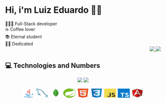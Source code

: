<h1>Hi, i'm Luiz Eduardo 👋🏽</h1>

<div>

  <div>
  👨🏽‍💻 Full-Stack developer<br>
  ☕ Coffee lover<br>
  📚 Eternal student<br>
  👊🏽 Dedicated
  </div>
  
  <div align="right">
    <a href="https://linkedin.com/in/luizfnds">
      <img src="https://img.shields.io/badge/LinkedIn-0077B5?style=for-the-badge&logo=linkedin&logoColor=white" />
    </a>
    <a href="mailto:luizeduardofnds@gmail.com">
      <img src="https://img.shields.io/badge/Gmail-B53320?style=for-the-badge&logo=gmail&logoColor=white" />
    </a>
  </div>
  
</div>



## 💻 Technologies and Numbers
<div align="center">
  <img height="200em" src="https://github-readme-stats.vercel.app/api/top-langs/?username=Luizfnds&langs_count=3&theme=transparent&hide_border=false&border_color=5E5E5E37"/>
  <img height="200em" src="http://github-readme-streak-stats.herokuapp.com?user=Luizfnds&theme=modern-    lilac2&hide_border=false&sideNums=BBB&currStreakLabel=364BFF&currStreakNum=BBB&dates=BBB&sideLabels=364BFF&ring=364BFF&fire=0303DD&background=FFFFFF00"/>
  
  <div style="display: inline_block"><br>
    <img align="center" title="Java" height="30" width="40" src="https://raw.githubusercontent.com/devicons/devicon/master/icons/java/java-original.svg">
    <img align="center" title="MySQL" height="30" width="40" src="https://raw.githubusercontent.com/devicons/devicon/master/icons/mysql/mysql-original.svg">
    <img align="center" title="MongoDB" height="30" width="40" src="https://raw.githubusercontent.com/devicons/devicon/master/icons/mongodb/mongodb-original.svg">
    <img align="center" title="Spring" height="30" width="40" src="https://raw.githubusercontent.com/devicons/devicon/master/icons/spring/spring-original.svg">
    <img align="center" title="HTML5" height="30" width="40" src="https://raw.githubusercontent.com/devicons/devicon/master/icons/html5/html5-original.svg">
    <img align="center" title="CSS3" height="30" width="40" src="https://raw.githubusercontent.com/devicons/devicon/master/icons/css3/css3-original.svg">
    <img align="center" title="JavaScript" height="30" width="40" src="https://raw.githubusercontent.com/devicons/devicon/master/icons/javascript/javascript-original.svg">
    <img align="center" title="TypeScript" height="30" width="40" src="https://raw.githubusercontent.com/devicons/devicon/master/icons/typescript/typescript-original.svg">
    <img align="center" title="Angular" height="30" width="40" src="https://raw.githubusercontent.com/devicons/devicon/master/icons/angularjs/angularjs-original.svg">
  </div>
</div>
